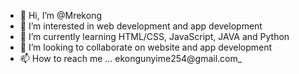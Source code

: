 - 👋 Hi, I’m @Mrekong
- 👀 I’m interested in web development and app development 
- 🌱 I’m currently learning HTML/CSS, JavaScript, JAVA and Python
- 💞️ I’m looking to collaborate on website and app development
- 📫 How to reach me ... ekongunyime254@gmail.com_

<!---\
Mrekong/Mrekong is a ✨ special ✨ repository because its `README.md` (this file) appears on your GitHub profile.
You can click the Preview link to take a look at your changes.
--->
